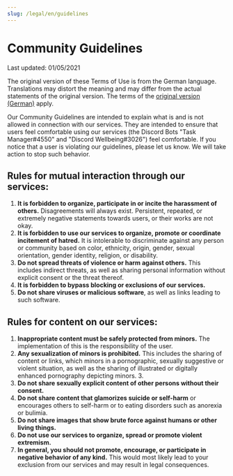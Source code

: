 ```yaml
---
slug: /legal/en/guidelines
---
```


# Community Guidelines

Last updated: 01/05/2021

The original version of these Terms of Use is from the German language. Translations may distort the meaning and may
differ from the actual statements of the original version. The terms of the
[original version (German)](/legal/guidelines) apply.

Our Community Guidelines are intended to explain what is and is not allowed in connection with our services. They are
intended to ensure that users feel comfortable using our services (the Discord Bots "Task Manager#4550" and "Discord
Wellbeing#3026") feel comfortable. If you notice that a user is violating our guidelines, please let us know. We will
take action to stop such behavior.

## Rules for mutual interaction through our services:

1. **It is forbidden to organize, participate in or incite the harassment of others.**
   Disagreements will always exist. Persistent, repeated, or extremely negative statements towards users, or their works
   are not okay.
2. **It is forbidden to use our services to organize, promote or coordinate incitement of hatred.** It is intolerable to
   discriminate against any person or community based on color, ethnicity, origin, gender, sexual orientation, gender
   identity, religion, or disability.
3. **Do not spread threats of violence or harm against others.** This includes indirect threats, as well as sharing
   personal information without explicit consent or the threat thereof.
4. **It is forbidden to bypass blocking or exclusions of our services.**
5. **Do not share viruses or malicious software**, as well as links leading to such software.

## Rules for content on our services:

1. **Inappropriate content must be safely protected from minors.** The implementation of this is the responsibility of
   the user.
2. **Any sexualization of minors is prohibited.** This includes the sharing of content or links, which minors in a
   pornographic, sexually suggestive or violent situation, as well as the sharing of illustrated or digitally enhanced
   pornography depicting minors. 3.
3. **Do not share sexually explicit content of other persons without their consent.**
4. **Do not share content that glamorizes suicide or self-harm** or encourages others to self-harm or to eating
   disorders such as anorexia or bulimia.
5. **Do not share images that show brute force against humans or other living things.**
6. **Do not use our services to organize, spread or promote violent extremism.**
7. **In general, you should not promote, encourage, or participate in negative behavior of any kind.**
   This would most likely lead to your exclusion from our services and may result in legal consequences.